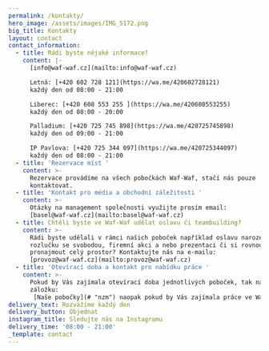 ```yaml
---
permalink: /kontakty/
hero_image: /assets/images/IMG_5172.png
big_title: Kontakty
layout: contact
contact_information:
  - title: Rádi byste nějaké informace?
    content: |-
      [info@waf-waf.cz](mailto:info@waf-waf.cz)

      Letná: [+420 602 728 121](https://wa.me/420602728121)  
      každý den od 08:00 - 21:00

      Liberec: [+420 608 553 255 ](https://wa.me/420608553255)  
      každý den od 08:00 - 20:00

      Palladium: [+420 725 745 898](https://wa.me/420725745898)  
      každý den od 09:00 - 21:00

      IP Pavlova: [+420 725 344 097](https://wa.me/420725344097)  
      každý den od 08:00 - 21:00
  - title: 'Rezervace míst '
    content: >-
      Rezervace provádíme na všech pobočkách Waf-Waf, stačí nás pouze
      kontaktovat. 
  - title: 'Kontakt pro média a obchodní záležitosti '
    content: >-
      Otázky na management společnosti využijte prosím email:
      [basel@waf-waf.cz](mailto:basel@waf-waf.cz)
  - title: Chtěli byste ve Waf-Waf udělat oslavu či teambuilding?
    content: >-
      Rádi byste udělali v rámci našich poboček například oslavu narozenin,
      rozlučku se svobodou, firemní akci a nebo prezentaci či si rovnou
      pronajmout celý prostor? Kontaktujte nás na e-mailu:
      [provoz@waf-waf.cz](mailto:provoz@waf-waf.cz)
  - title: 'Otevírací doba a kontakt pro nabídku práce '
    content: >-
      Pokud by Vás zajímala otevírací doba jednotlivých poboček, tak navštivte
      záložku:  
       [Naše pobočky](# "nzm") naopak pokud by Vás zajímala práce ve Waf-Waf můžete navštívit kolonku: [volné pozice](#).
delivery_text: Rozvážíme každý den
delivery_button: Objednat
instagram_title: Sledujte nás na Instagramu
delivery_time: '08:00 - 21:00'
_template: contact
---
```


